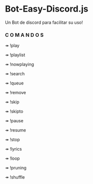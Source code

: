 # Bot-Easy-Discord.js
Un Bot de discord para facilitar su uso!
### C O M A N D O S 

↠ !play

↠ !playlist

↠ !nowplaying

↠ !search

↠ !queue

↠ !remove

↠ !skip

↠ !skipto

↠ !pause

↠ !resume

↠ !stop

↠ !lyrics

↠ !loop

↠ !pruning

↠ !shuffle
